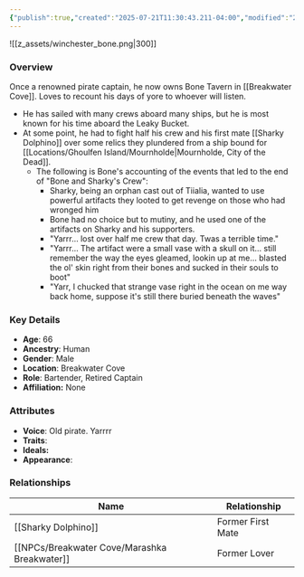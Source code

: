 ```yaml
---
{"publish":true,"created":"2025-07-21T11:30:43.211-04:00","modified":"2025-07-27T17:21:11.886-04:00","published":"2025-07-27T17:21:11.886-04:00","cssclasses":"","Age":"66","Ancestry":"Human","Gender":"Male","Location":["Breakwater Cove"],"Role":["Bartender, Retired Captain"],"Affiliation":["None"],"Appearances":["[[07 The Hidden Hoard of Winchester Bone]]","[[08 Sharky's Revenge]]","[[14 Bootknife's Bounty|14 Bootknife's Bounty]]","[[21 The Crimsonclaw Bounty]]"]}
---
```



![[z_assets/winchester_bone.png|300]]

### Overview
Once a renowned pirate captain, he now owns Bone Tavern in [[Breakwater Cove]]. Loves to recount his days of yore to whoever will listen.
- He has sailed with many crews aboard many ships, but he is most known for his time aboard the Leaky Bucket. 
- At some point, he had to fight half his crew and his first mate [[Sharky Dolphino]] over some relics they plundered from a ship bound for [[Locations/Ghoulfen Island/Mournholde\|Mournholde, City of the Dead]]. 
	- The following is Bone's accounting of the events that led to the end of "Bone and Sharky's Crew":
	    - Sharky, being an orphan cast out of Tiialia, wanted to use powerful artifacts they looted to get revenge on those who had wronged him
	    - Bone had no choice but to mutiny, and he used one of the artifacts on Sharky and his supporters. 
	    - "Yarrr… lost over half me crew that day. Twas a terrible time."
	    - "Yarrr… The artifact were a small vase with a skull on it… still remember the way the eyes gleamed, lookin up at me… blasted the ol' skin right from their bones and sucked in their souls to boot"
	    - "Yarr, I chucked that strange vase right in the ocean on me way back home, suppose it's still there buried beneath the waves"

### Key Details
- **Age**: 66
- **Ancestry**: Human
- **Gender**: Male
- **Location**: Breakwater Cove
- **Role**: Bartender, Retired Captain
- **Affiliation:** None

### Attributes
- **Voice**: Old pirate. Yarrrr
- **Traits**: 
- **Ideals:** 
- **Appearance**:

### Relationships

| Name                    | Relationship      |
| ----------------------- | ----------------- |
| [[Sharky Dolphino]]     | Former First Mate |
| [[NPCs/Breakwater Cove/Marashka Breakwater]] | Former Lover      |
